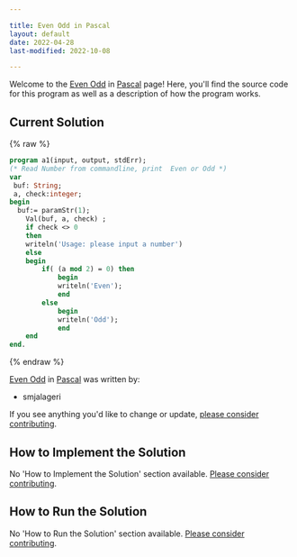 ```yaml
---

title: Even Odd in Pascal
layout: default
date: 2022-04-28
last-modified: 2022-10-08

---
```


Welcome to the [Even Odd](https://sampleprograms.io/projects/even-odd) in [Pascal](https://sampleprograms.io/languages/pascal) page! Here, you'll find the source code for this program as well as a description of how the program works.

## Current Solution

{% raw %}

```pascal
program a1(input, output, stdErr);
(* Read Number from commandline, print  Even or Odd *)
var
 buf: String;
 a, check:integer;
begin    
  buf:= paramStr(1);
    Val(buf, a, check) ;
    if check <> 0
    then
    writeln('Usage: please input a number')
    else
    begin
        if( (a mod 2) = 0) then
            begin
            writeln('Even'); 
            end         
        else
            begin
            writeln('Odd'); 
            end
    end
end.
```

{% endraw %}

[Even Odd](https://sampleprograms.io/projects/even-odd) in [Pascal](https://sampleprograms.io/languages/pascal) was written by:

- smjalageri

If you see anything you'd like to change or update, [please consider contributing](https://github.com/TheRenegadeCoder/sample-programs).

## How to Implement the Solution

No 'How to Implement the Solution' section available. [Please consider contributing](https://github.com/TheRenegadeCoder/sample-programs-website).

## How to Run the Solution

No 'How to Run the Solution' section available. [Please consider contributing](https://github.com/TheRenegadeCoder/sample-programs-website).
